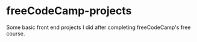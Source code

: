 # freeCodeCamp-projects
Some basic front end projects I did after completing freeCodeCamp's free course.
